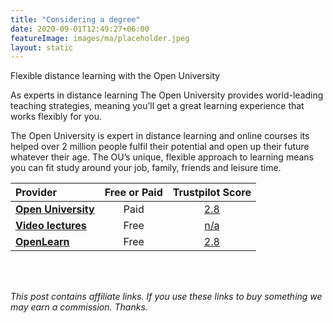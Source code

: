 ```yaml
---
title: "Considering a degree"
date: 2020-09-01T12:49:27+06:00
featureImage: images/ma/placeholder.jpeg
layout: static
---
```


Flexible distance learning with the Open University

As experts in distance learning The Open University provides world-leading teaching strategies, meaning you’ll get a great learning experience that works flexibly for you.

The Open University is expert in distance learning and online courses its helped over 2 million people fulfil their potential and open up their future whatever their age. The OU’s unique, flexible approach to learning means you can fit study around your job, family, friends and leisure time.

| Provider      | Free or Paid  |  Trustpilot Score  |
| :-----------          | :--------------:      |  :--------------:         |
| [**Open University**](https://www.open.ac.uk) | Paid | [2.8](https://uk.trustpilot.com/review/www.open.ac.uk) | 
| [**Video lectures**](http://videolectures.net/Top/) | Free | [n/a](n/a) | 
| [**OpenLearn**](https://www.open.edu/openlearn/) | Free | [2.8](https://www.trustpilot.com/review/www.open.ac.uk) | 
  

<br/><br/>

*This post contains affiliate links. If you use these links to buy something we may
earn a commission. Thanks.*






